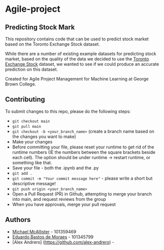 # Agile-project

## Predicting Stock Mark

This repository contains code that can be used to predict stock market based on the Toronto Exchange Stock dataset.

While there are a number of existing example datasets for predicting stock market, based on the quality of the data we decided to use the [Toronto Exchange Stock](https://open.canada.ca/data/en/dataset/0e1e57aa-e664-41b5-a69f-d814d4407d62) dataset, we wanted to see if we could produce an accurate prediction on this dataset. 

Created for Agile Project Management for Machine Learning at George Brown College.

## Contributing
To submit changes to this repo, please do the following steps:
- `git checkout main`
- `git pull main`
- `git checkout -b <your_branch_name>` (create a branch name based on the changes you want to make)
- Make your changes
- Before committing your file, please reset your runtime to get rid of the runtime numbers (IE the numbers between the square brackets beside each cell). The option should be under runtime -> restart runtime, or something like that.
- Save your file - both the .ipynb and the .py
- `git add .`
- `git commit -m "Your commit message here"` - please write a short but descriptive message!
- `git push origin <your_branch_name>`
- Open a Pull Request (PR) in Github, attempting to merge your branch into main, and request reviews from the group
- When you have approvals, merge your pull request

## Authors
- [Michael McAllister](https://github.com/michaeldavidmcallister) - 101359469
- [Eduardo Bastos de Moraes](https://github.com/eduardomoraes) - 101345799
- [Alex Andrero] (https://github.com/alex-andrero) - 

